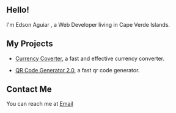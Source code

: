 ## Hello! 
I'm Edson Aguiar , a Web Developer living in Cape Verde Islands.


## My Projects
* <a href="https://currency-converter-red.vercel.app/">Currency Coverter</a>, a fast and effective currency converter.

* <a href="">QR Code Generator 2.0</a>, a fast qr code generator.


## Contact Me
You can reach me at <a href= "mailto: iamedsonaguiar@gmail.com">Email</a>

